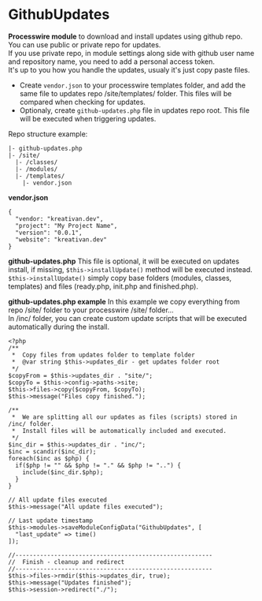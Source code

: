 # GithubUpdates

**Processwire module** to download and install updates using github repo.   
You can use public or private repo for updates.    
If you use private repo, in module settings along side with github user name and repository name, you need to add a personal access token.    
It's up to you how you handle the updates, usualy it's just copy paste files.

* Create `vendor.json` to your processwire templates folder, and add the same file to updates repo /site/templates/ folder. This files will be compared when checking for updates.
* Optionaly, create `github-updates.php` file in updates repo root. This file will be executed when triggering updates.


Repo structure example:
```
|- github-updates.php
|- /site/
  |- /classes/
  |- /modules/
  |- /templates/
    |- vendor.json
```

**vendor.json**
```
{
  "vendor: "kreativan.dev",
  "project": "My Project Name",
  "version": "0.0.1",
  "website": "kreativan.dev"
}
```

**github-updates.php**
This file is optional, it will be executed on updates install, if missing, `$this->installUpdate()` method will be executed instead.    
`$this->installUpdate()` simply copy base folders (modules, classes, templates) and files (ready.php, init.php and finished.php).

**github-updates.php example**
In this example we copy everything from repo /site/ folder to your processwire /site/ folder...     
In /inc/ folder, you can create custom update scripts that will be executed automatically during the install.    
```
<?php
/**
 *  Copy files from updates folder to template folder
 *  @var string $this->updates_dir - get updates folder root
 */
$copyFrom = $this->updates_dir . "site/";
$copyTo = $this->config->paths->site;
$this->files->copy($copyFrom, $copyTo);
$this->message("Files copy finished.");

/**
 *  We are splitting all our updates as files (scripts) stored in /inc/ folder.
 *  Install files will be automatically included and executed.
 */
$inc_dir = $this->updates_dir . "inc/";
$inc = scandir($inc_dir);
foreach($inc as $php) {
  if($php != "" && $php != "." && $php != "..") {
    include($inc_dir.$php);
  }
}

// All update files executed
$this->message("All update files executed");

// Last update timestamp
$this->modules->saveModuleConfigData("GithubUpdates", [
  "last_update" => time()
]);

//--------------------------------------------------------
//  Finish - cleanup and redirect
//--------------------------------------------------------
$this->files->rmdir($this->updates_dir, true);
$this->message("Updates finished");
$this->session->redirect("./");
```
